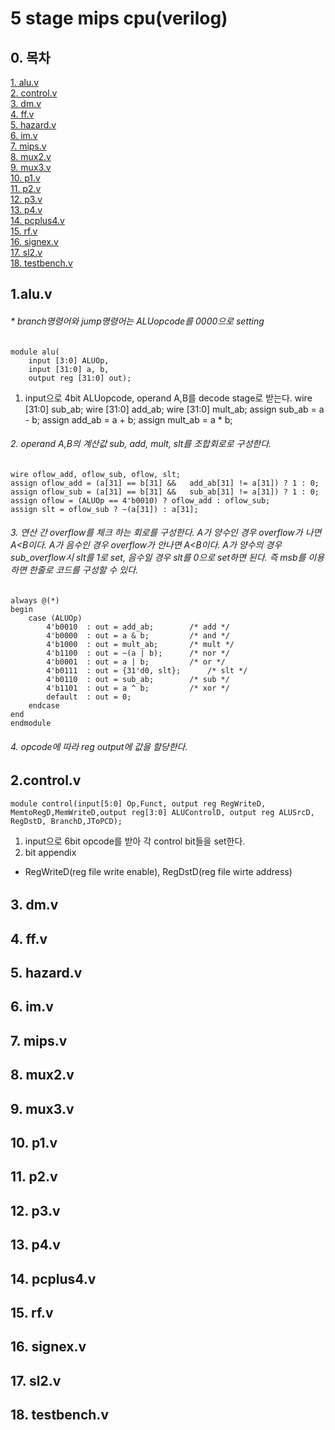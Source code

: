 # 5 stage mips cpu(verilog)
## 0. 목차  
[1. alu.v](#1)  
[2. control.v](#2)  
[3. dm.v](#3)  
[4. ff.v](#4)  
[5. hazard.v](#5)  
[6. im.v](#6)  
[7. mips.v](#7)  
[8. mux2.v](#8)  
[9. mux3.v](#9)  
[10. p1.v](#10)  
[11. p2.v](#11)  
[12. p3.v](#12)  
[13. p4.v](#13)  
[14. pcplus4.v](#14)  
[15. rf.v](#15)  
[16. signex.v](#16)  
[17. sl2.v](#17)  
[18. testbench.v](#18)  



<a name="1"></a>
## 1.alu.v
###### * branch명령어와 jump명령어는 ALUopcode를 0000으로 setting

	module alu(
		input [3:0] ALUOp,
		input [31:0] a, b,
		output reg [31:0] out);
1. input으로 4bit ALUopcode,  operand A,B를 decode stage로 받는다.
	wire [31:0] sub_ab;
	wire [31:0] add_ab;
	wire [31:0] mult_ab;
	assign sub_ab = a - b;
	assign add_ab = a + b;
	assign mult_ab = a * b;
###### 2. operand A,B의 계산값 sub, add, mult, slt를 조합회로로 구성한다.
	wire oflow_add, oflow_sub, oflow, slt;
	assign oflow_add = (a[31] == b[31] && 	add_ab[31] != a[31]) ? 1 : 0;
	assign oflow_sub = (a[31] == b[31] && 	sub_ab[31] != a[31]) ? 1 : 0;
	assign oflow = (ALUOp == 4'b0010) ? oflow_add : oflow_sub;
	assign slt = oflow_sub ? ~(a[31]) : a[31];
###### 3.  연산 간 overflow를 체크 하는 회로를 구성한다.  A가 양수인 경우 overflow가 나면 A<B이다. A가 음수인 경우 overflow가 안나면 A<B이다.  A가 양수의 경우 sub_overflow시 slt를 1로 set, 음수일 경우 slt를 0으로 set하면 된다.  즉 msb를 이용하면 한줄로 코드를 구성할 수 있다.
	always @(*) 
	begin
		case (ALUOp)
			4'b0010  : out = add_ab;		/* add */
			4'b0000  : out = a & b;			/* and */
			4'b1000  : out = mult_ab;		/* mult */
			4'b1100  : out = ~(a | b);		/* nor */
			4'b0001  : out = a | b;			/* or */
			4'b0111  : out = {31'd0, slt};		/* slt */
			4'b0110  : out = sub_ab;		/* sub */
			4'b1101  : out = a ^ b;			/* xor */
			default  : out = 0;
		endcase
	end
	endmodule
###### 4.  opcode에 따라 reg output에 값을 할당한다.  

<a name="2"></a>
## 2.control.v
	module control(input[5:0] Op,Funct, output reg RegWriteD, MemtoRegD,MemWriteD,output reg[3:0] ALUControlD, output reg ALUSrcD, RegDstD, BranchD,JToPCD);
1. input으로 6bit opcode를 받아 각 control bit들을 set한다.
2. bit appendix
* RegWriteD(reg file write enable), RegDstD(reg file wirte address)
######
######
######
######

<a name="3"></a>
## 3. dm.v


<a name="4"></a>
## 4. ff.v


<a name="5"></a>
## 5. hazard.v


<a name="6"></a>
## 6. im.v


<a name="7"></a>
## 7. mips.v


<a name="8"></a>
## 8. mux2.v


<a name="9"></a>
## 9. mux3.v


<a name="10"></a>
## 10. p1.v


<a name="11"></a>
## 11. p2.v


<a name="12"></a>
## 12. p3.v



<a name="13"></a>
## 13. p4.v


<a name="14"></a>
## 14. pcplus4.v


<a name="15"></a>
## 15. rf.v


<a name="16"></a>
## 16. signex.v



<a name="17"></a>
## 17. sl2.v


<a name="18"></a>
## 18. testbench.v 

<!--stackedit_data:
eyJoaXN0b3J5IjpbLTE3MjYxODQxNCwtMjIyNzY5MTE2LC0yOD
I1MTgxMDEsLTYxNTQyMTk3NCwtMjAyMDA3OTMzNCwxNjU1MTQ1
NzQ2LC0xNDczMjk4ODIyLDE1MDU1NDgyMjgsMTQzNTUyOTEyNi
wtMTA3NjE1ODg4MSwtMjA0MTU5MDMwNSwtMjE3OTE0NDI2LDI2
MjY5NDM0NiwxNDA4MTA5MDcyLDEzNzY4MDE2NjAsMTUyMTg0MT
IyMiw1MjEzMjM3NDUsMTQ0ODE4NjM0OCwtODMyOTkyMjY3LDE4
MTM0NDkyMV19
-->